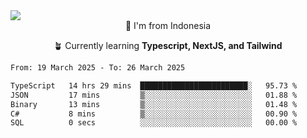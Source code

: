 
<img align = "center" src="https://readme-typing-svg.herokuapp.com?font=Fira+Code&size=25&pause=1000&color=00F713&center=true&vCenter=true&random=false&width=850&height=70&lines=Hi+There+%F0%9F%91%8B%2C+Im+Julian+Caesar;"/>
<br>

<div align = "center">
  📌 I'm from Indonesia
  
  🪴 Currently learning **Typescript, NextJS, and Tailwind**
</div>

<!--START_SECTION:waka-->

```txt
From: 19 March 2025 - To: 26 March 2025

TypeScript   14 hrs 29 mins  ████████████████████████░   95.73 %
JSON         17 mins         ▒░░░░░░░░░░░░░░░░░░░░░░░░   01.88 %
Binary       13 mins         ▒░░░░░░░░░░░░░░░░░░░░░░░░   01.48 %
C#           8 mins          ▒░░░░░░░░░░░░░░░░░░░░░░░░   00.90 %
SQL          0 secs          ░░░░░░░░░░░░░░░░░░░░░░░░░   00.00 %
```

<!--END_SECTION:waka-->
